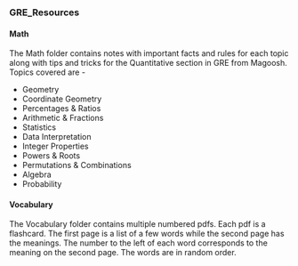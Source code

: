 ### GRE_Resources

#### Math
The Math folder contains notes with important facts and rules for each topic along with tips and tricks for the Quantitative section in GRE from Magoosh. Topics covered are -
- Geometry
- Coordinate Geometry
- Percentages & Ratios
- Arithmetic & Fractions
- Statistics
- Data Interpretation
- Integer Properties
- Powers & Roots
- Permutations & Combinations
- Algebra
- Probability

#### Vocabulary 
The Vocabulary folder contains multiple numbered pdfs. Each pdf is a flashcard. The first page is a list of a few words while the second page has the meanings. The number to the left of each word corresponds to the meaning on the second page. The words are in random order.
